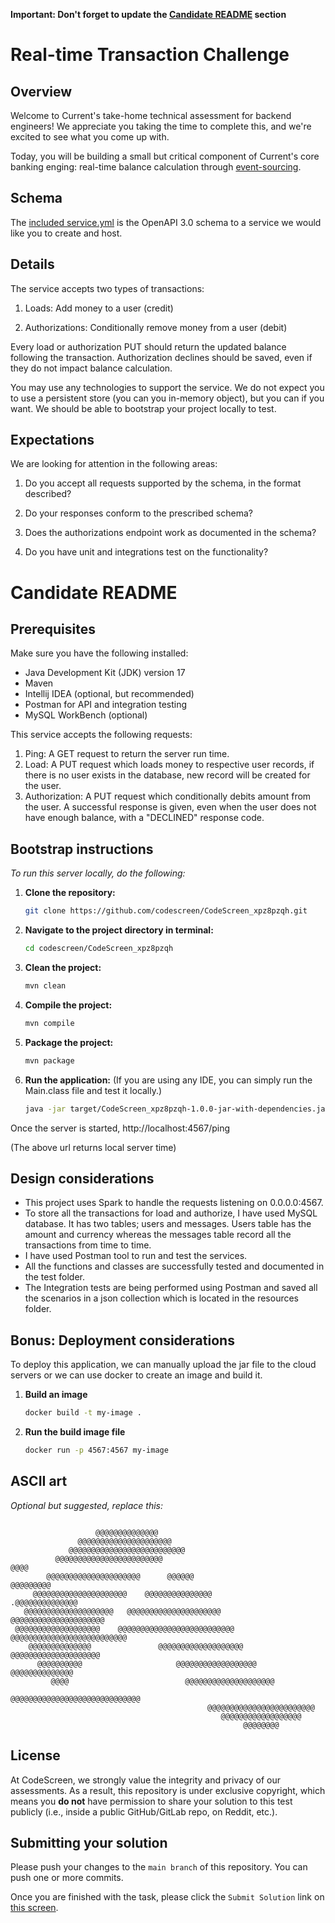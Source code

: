 **Important: Don't forget to update the [Candidate README](#candidate-readme) section**

Real-time Transaction Challenge
===============================
## Overview
Welcome to Current's take-home technical assessment for backend engineers! We appreciate you taking the time to complete this, and we're excited to see what you come up with.

Today, you will be building a small but critical component of Current's core banking enging: real-time balance calculation through [event-sourcing](https://martinfowler.com/eaaDev/EventSourcing.html).

## Schema
The [included service.yml](service.yml) is the OpenAPI 3.0 schema to a service we would like you to create and host. 

## Details
The service accepts two types of transactions:
1) Loads: Add money to a user (credit)

2) Authorizations: Conditionally remove money from a user (debit)

Every load or authorization PUT should return the updated balance following the transaction. Authorization declines should be saved, even if they do not impact balance calculation.

You may use any technologies to support the service. We do not expect you to use a persistent store (you can you in-memory object), but you can if you want. We should be able to bootstrap your project locally to test.

## Expectations
We are looking for attention in the following areas:
1) Do you accept all requests supported by the schema, in the format described?

2) Do your responses conform to the prescribed schema?

3) Does the authorizations endpoint work as documented in the schema?

4) Do you have unit and integrations test on the functionality?

# Candidate README

## Prerequisites

Make sure you have the following installed:
- Java Development Kit (JDK) version 17
- Maven
- Intellij IDEA (optional, but recommended)
- Postman for API and integration testing
- MySQL WorkBench (optional)


This service accepts the following requests:
1. Ping: A GET request to return the server run time.
2. Load: A PUT request which loads money to respective user records, if there is no user exists in the database, new record will be created for the user.
3. Authorization: A PUT request which conditionally debits amount from the user. A successful response is given, even when the user does not have enough balance, with a "DECLINED" response code.

## Bootstrap instructions
*To run this server locally, do the following:*
1. **Clone the repository:**
   ```sh
   git clone https://github.com/codescreen/CodeScreen_xpz8pzqh.git
   
2. **Navigate to the project directory in terminal:**
    ```sh
   cd codescreen/CodeScreen_xpz8pzqh

3. **Clean the project:**
    ```sh
   mvn clean

4. **Compile the project:**
    ```sh
   mvn compile
   
5. **Package the project:**
    ```sh
   mvn package

6. **Run the application:** (If you are using any IDE, you can simply run the Main.class file and test it locally.)
    ```sh
   java -jar target/CodeScreen_xpz8pzqh-1.0.0-jar-with-dependencies.jar

Once the server is started, http://localhost:4567/ping

(The above url returns local server time)

## Design considerations

- This project uses Spark to handle the requests listening on 0.0.0.0:4567.
- To store all the transactions for load and authorize, I have used MySQL database. It has two tables; users and messages. Users table has the amount and currency whereas the messages table record all the transactions from time to time.
- I have used Postman tool to run and test the services.
- All the functions and classes are successfully tested and documented in the test folder.
- The Integration tests are being performed using Postman and saved all the scenarios in a json collection which is located in the resources folder.


## Bonus: Deployment considerations

To deploy this application, we can manually upload the jar file to the cloud servers or we can use docker to create an image and build it.

1. **Build an image**
   ```sh
   docker build -t my-image .
2. **Run the build image file**
   ```sh
   docker run -p 4567:4567 my-image

## ASCII art
*Optional but suggested, replace this:*
```
                                                                                
                   @@@@@@@@@@@@@@                                               
               @@@@@@@@@@@@@@@@@@@@@                                            
             @@@@@@@@@@@@@@@@@@@@@@@@@@                                         
          @@@@@@@@@@@@@@@@@@@@@@@@                                  @@@@        
        @@@@@@@@@@@@@@@@@@@@@      @@@@@@                        @@@@@@@@@      
     @@@@@@@@@@@@@@@@@@@@@    @@@@@@@@@@@@@@@                 .@@@@@@@@@@@@@@   
   @@@@@@@@@@@@@@@@@@@@   @@@@@@@@@@@@@@@@@@@@@           @@@@@@@@@@@@@@@@@@@@@ 
 @@@@@@@@@@@@@@@@@@@    @@@@@@@@@@@@@@@@@@@@@@@@@@   @@@@@@@@@@@@@@@@@@@@@@@@@@ 
    @@@@@@@@@@@@@@               @@@@@@@@@@@@@@@@@@@    @@@@@@@@@@@@@@@@@@@@    
      @@@@@@@@@@                     @@@@@@@@@@@@@@@@@@    @@@@@@@@@@@@@@       
         @@@@                          @@@@@@@@@@@@@@@@@@@@                     
                                          @@@@@@@@@@@@@@@@@@@@@@@@@@@@@         
                                            @@@@@@@@@@@@@@@@@@@@@@@@            
                                               @@@@@@@@@@@@@@@@@@               
                                                    @@@@@@@@                    
```
## License

At CodeScreen, we strongly value the integrity and privacy of our assessments. As a result, this repository is under exclusive copyright, which means you **do not** have permission to share your solution to this test publicly (i.e., inside a public GitHub/GitLab repo, on Reddit, etc.). <br>

## Submitting your solution

Please push your changes to the `main branch` of this repository. You can push one or more commits. <br>

Once you are finished with the task, please click the `Submit Solution` link on <a href="https://app.codescreen.com/candidate/3ce4f233-d635-43dc-b7dd-44be8337f615" target="_blank">this screen</a>.